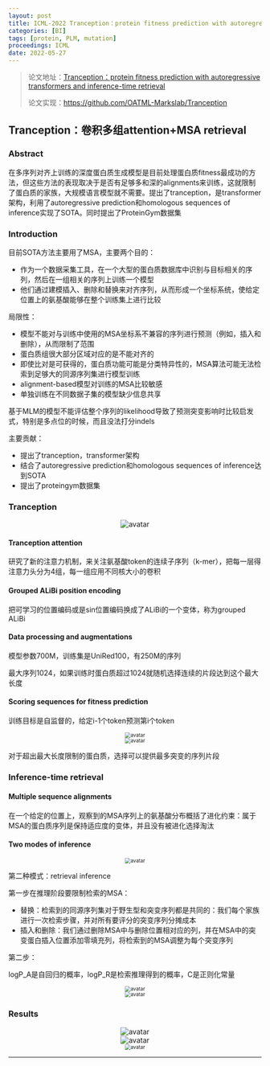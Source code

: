 ```yaml
---
layout: post
title: ICML-2022 Tranception：protein fitness prediction with autoregressive transformers and inference-time retrieval
categories: [BI]
tags: [protein, PLM, mutation]
proceedings: ICML
date: 2022-05-27
---
```


> 论文地址：[Tranception：protein fitness prediction with autoregressive transformers and inference-time retrieval](http://arxiv.org/abs/2205.13760)
>
> 论文实现：<https://github.com/OATML-Markslab/Tranception>

## Tranception：卷积多组attention+MSA retrieval

### Abstract

在多序列对齐上训练的深度蛋白质生成模型是目前处理蛋白质fitness最成功的方法，但这些方法的表现取决于是否有足够多和深的alignments来训练，这就限制了蛋白质的家族，大规模语言模型就不需要。提出了tranception，是transformer架构，利用了autoregressive prediction和homologous sequences of inference实现了SOTA。同时提出了ProteinGym数据集

### Introduction

目前SOTA方法主要用了MSA，主要两个目的：

- 作为一个数据采集工具，在一个大型的蛋白质数据库中识别与目标相关的序列，然后在一组相关的序列上训练一个模型
- 他们通过建模插入、删除和替换来对齐序列，从而形成一个坐标系统，使给定位置上的氨基酸能够在整个训练集上进行比较

局限性：

- 模型不能对与训练中使用的MSA坐标系不兼容的序列进行预测（例如，插入和删除），从而限制了范围
- 蛋白质组很大部分区域对应的是不能对齐的
- 即使比对是可获得的，蛋白质功能可能是分类特异性的，MSA算法可能无法检索到足够大的同源序列集进行模型训练
- alignment-based模型对训练的MSA比较敏感
- 单独训练在不同数据子集的模型缺少信息共享

基于MLM的模型不能评估整个序列的likelihood导致了预测突变影响时比较启发式，特别是多点位的时候，而且没法打分indels

主要贡献：

- 提出了tranception，transformer架构
- 结合了autoregressive prediction和homologous sequences of inference达到SOTA
- 提出了proteingym数据集

### Tranception

<div align="center" style="float:center"><img src="https://blog-img-1259433191.cos.ap-shanghai.myqcloud.com/Tranception/fig1.png" alt="avatar" style="zoom:100%;" /></div>

#### Tranception attention

研究了新的注意力机制，来关注氨基酸token的连续子序列（k-mer），把每一层得注意力头分为4组，每一组应用不同核大小的卷积

#### Grouped ALiBi position encoding

把可学习的位置编码或是sin位置编码换成了ALiBi的一个变体，称为grouped ALiBi

#### Data processing and augmentations

模型参数700M，训练集是UniRed100，有250M的序列

最大序列1024，如果训练时蛋白质超过1024就随机选择连续的片段达到这个最大长度

#### Scoring sequences for fitness prediction

训练目标是自监督的，给定i-1个token预测第i个token

<div align="center" style="float:center"><img src="https://blog-img-1259433191.cos.ap-shanghai.myqcloud.com/Tranception/frm1.png" alt="avatar" style="zoom:70%;" /></div>

<div align="center" style="float:center"><img src="https://blog-img-1259433191.cos.ap-shanghai.myqcloud.com/Tranception/frm2.png" alt="avatar" style="zoom:70%;" /></div>

对于超出最大长度限制的蛋白质，选择可以提供最多突变的序列片段

### Inference-time retrieval

#### Multiple sequence alignments

在一个给定的位置上，观察到的MSA序列上的氨基酸分布概括了进化约束：属于MSA的蛋白质序列是保持适应度的变体，并且没有被进化选择淘汰

#### Two modes of inference

<div align="center" style="float:center"><img src="https://blog-img-1259433191.cos.ap-shanghai.myqcloud.com/Tranception/fig3.png" alt="avatar" style="zoom:70%;" /></div>

第二种模式：retrieval inference

第一步在推理阶段要限制检索的MSA：

- 替换：检索到的同源序列集对于野生型和突变序列都是共同的：我们每个家族进行一次检索步骤，并对所有要评分的突变序列分摊成本
- 插入和删除：我们通过删除MSA中与删除位置相对应的列，并在MSA中的突变蛋白插入位置添加零填充列，将检索到的MSA调整为每个突变序列

第二步：

logP_A是自回归的概率，logP_R是检索推理得到的概率，C是正则化常量

<div align="center" style="float:center"><img src="https://blog-img-1259433191.cos.ap-shanghai.myqcloud.com/Tranception/frm3.png" alt="avatar" style="zoom:70%;" /></div>

<div align="center" style="float:center"><img src="https://blog-img-1259433191.cos.ap-shanghai.myqcloud.com/Tranception/frm4.png" alt="avatar" style="zoom:70%;" /></div>

### Results

<div align="center" style="float:center"><img src="https://blog-img-1259433191.cos.ap-shanghai.myqcloud.com/Tranception/tab1-tab2.png" alt="avatar" style="zoom:100%;" /></div>

<div align="center" style="float:center"><img src="https://blog-img-1259433191.cos.ap-shanghai.myqcloud.com/Tranception/tab3.png" alt="avatar" style="zoom:100%;" /></div>

<div align="center" style="float:center"><img src="https://blog-img-1259433191.cos.ap-shanghai.myqcloud.com/Tranception/tab4.png" alt="avatar" style="zoom:70%;" /></div>


<HR align=left color=#987cb9 SIZE=1>

